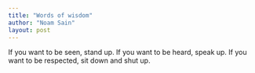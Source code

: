 ```yaml
---
title: "Words of wisdom"
author: "Noam Sain"
layout: post
---
```


If you want to be seen, stand up. If you want to be heard, speak up. If you want to be respected, sit down and shut up.